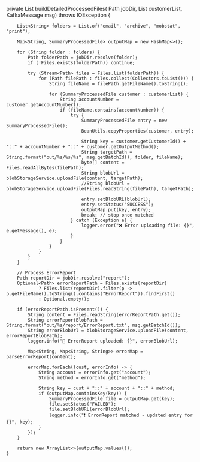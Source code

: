  private List<SummaryProcessedFile> buildDetailedProcessedFiles(
            Path jobDir,
            List<SummaryProcessedFile> customerList,
            KafkaMessage msg) throws IOException {

        List<String> folders = List.of("email", "archive", "mobstat", "print");

        Map<String, SummaryProcessedFile> outputMap = new HashMap<>();

        for (String folder : folders) {
            Path folderPath = jobDir.resolve(folder);
            if (!Files.exists(folderPath)) continue;

            try (Stream<Path> files = Files.list(folderPath)) {
                for (Path filePath : files.collect(Collectors.toList())) {
                    String fileName = filePath.getFileName().toString();

                    for (SummaryProcessedFile customer : customerList) {
                        String accountNumber = customer.getAccountNumber();
                        if (fileName.contains(accountNumber)) {
                            try {
                                SummaryProcessedFile entry = new SummaryProcessedFile();
                                BeanUtils.copyProperties(customer, entry);

                                String key = customer.getCustomerId() + "::" + accountNumber + "::" + customer.getOutputMethod();
                                String targetPath = String.format("out/%s/%s/%s", msg.getBatchId(), folder, fileName);
                                byte[] content = Files.readAllBytes(filePath);
                                String blobUrl = blobStorageService.uploadFile(content, targetPath);
                                //String blobUrl = blobStorageService.uploadFile(Files.readString(filePath), targetPath);

                                entry.setBlobURL(blobUrl);
                                entry.setStatus("SUCCESS");
                                outputMap.put(key, entry);
                                break; // stop once matched
                            } catch (Exception e) {
                                logger.error("❌ Error uploading file: {}", e.getMessage(), e);
                            }
                        }
                    }
                }
            }
        }

        // Process ErrorReport
        Path reportDir = jobDir.resolve("report");
        Optional<Path> errorReportPath = Files.exists(reportDir)
                ? Files.list(reportDir).filter(p -> p.getFileName().toString().contains("ErrorReport")).findFirst()
                : Optional.empty();

        if (errorReportPath.isPresent()) {
            String content = Files.readString(errorReportPath.get());
            String errorReportBlobPath = String.format("out/%s/report/ErrorReport.txt", msg.getBatchId());
            String errorBlobUrl = blobStorageService.uploadFile(content, errorReportBlobPath);
            logger.info("📄 ErrorReport uploaded: {}", errorBlobUrl);

            Map<String, Map<String, String>> errorMap = parseErrorReport(content);

            errorMap.forEach((cust, errorInfo) -> {
                String account = errorInfo.get("account");
                String method = errorInfo.get("method");

                String key = cust + "::" + account + "::" + method;
                if (outputMap.containsKey(key)) {
                    SummaryProcessedFile file = outputMap.get(key);
                    file.setStatus("FAILED");
                    file.setBlobURL(errorBlobUrl);
                    logger.info("❗ ErrorReport matched - updated entry for {}", key);
                }
            });
        }

        return new ArrayList<>(outputMap.values());
    }
